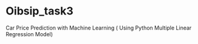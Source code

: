 # Oibsip_task3
Car Price Prediction with Machine Learning ( Using Python Multiple Linear Regression Model)
